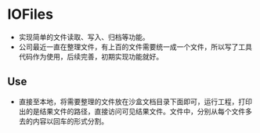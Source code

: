 # IOFiles
* 实现简单的文件读取、写入、归档等功能。
* 公司最近一直在整理文件，有上百的文件需要统一成一个文件，所以写了工具代码作为使用，后续完善，初期实现功能就好。

## Use
* 直接至本地，将需要整理的文件放在沙盒文档目录下面即可，运行工程，打印出的是结果文件的路径，直接访问可见结果文件。文件中，分别从每个文件多去的内容以回车的形式分割。


